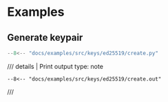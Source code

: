 # Examples

## Generate keypair

```python
--8<-- "docs/examples/src/keys/ed25519/create.py"
```

/// details | Print output
    type: note
``` 
--8<-- "docs/examples/src/keys/ed25519/create.out"
```
///